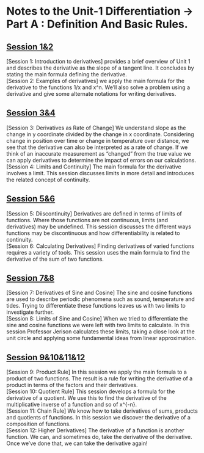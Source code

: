 # Notes to the Unit-1 Differentiation -> Part A : Definition And Basic Rules.  
## [Session 1&2](https://github.com/Beckhol/MIT18.01-Single-variable-calculus-Notes/blob/main/Differentiation/Part%20A%20:%20Definition%20And%20Basic%20Rules/Session%201-2.md)  
[Session 1: Introduction to derivatives] provides a brief overview of Unit 1 and describes the derivative as the slope of a tangent line. It concludes by stating the main formula defining the derivative.    
[Session 2: Examples of derivatives] we apply the main formula for the derivative to the functions 1/x and x^n. We’ll also solve a problem using a derivative and give some alternate notations for writing derivatives.
## [Session 3&4](https://github.com/Beckhol/MIT18.01-Single-variable-calculus-Notes/blob/main/Differentiation/Part%20A%20:%20Definition%20And%20Basic%20Rules/Session%203-4.md)
[Session 3: Derivatives as Rate of Change] We understand slope as the change in y coordinate divided by the change in x coordinate. Considering change in position over time or change in temperature over distance, we see that the derivative can also be interpreted as a rate of change. If we think of an inaccurate measurement as “changed” from the true value we can apply derivatives to determine the impact of errors on our calculations.  
[Session 4: Limits and Continuity] The main formula for the derivative involves a limit. This session discusses limits in more detail and introduces the related concept of continuity.  
## [Session 5&6](https://github.com/Beckhol/CS-Notes-18.01-Single-Variable-Calculus/blob/main/Differentiation/Part%20A%20:%20Definition%20And%20Basic%20Rules/Session%205-6.md)  
[Session 5: Diiscontinuity] Derivatives are defined in terms of limits of functions. Where those functions are not continuous, limits (and derivatives) may be undefined. This session discusses the different ways functions may be discontinuous and how differentiability is related to continuity.  
[Session 6: Calculating Derivatives] Finding derivatives of varied functions requires a variety of tools. This session uses the main formula to find the derivative of the sum of two functions. 
## [Session 7&8](https://github.com/Beckhol/CS-Notes-18.01-Single-Variable-Calculus/blob/main/Differentiation/Part%20A%20:%20Definition%20And%20Basic%20Rules/Session%207-8.md)    
[Session 7: Derivatives of Sine and Cosine] The sine and cosine functions are used to describe periodic phenomena such as sound, temperature and tides. Trying to differentiate these functions leaves us with two limits to investigate further.  
[Session 8: Limits of Sine and Cosine] When we tried to differentiate the sine and cosine functions we were left with two limits to calculate. In this session Professor Jerison calculates these limits, taking a close look at the unit circle and applying some fundamental ideas from linear approximation.  
## [Session 9&10&11&12](https://github.com/Beckhol/CS-Notes-18.01-Single-Variable-Calculus/blob/main/Differentiation/Part%20A%20:%20Definition%20And%20Basic%20Rules/Session%209-10.md)  
[Session 9: Product Rule] In this session we apply the main formula to a product of two functions. The result is a rule for writing the derivative of a product in terms of the factors and their derivatives.  
[Session 10: Quotient Rule] This session develops a formula for the derivative of a quotient. We use this to find the derivative of the multiplicative inverse of a function and so of x^{-n}.  
[Session 11: Chain Rule] We know how to take derivatives of sums, products and quotients of functions. In this session we discover the derivative of a composition of functions.  
[Session 12: Higher Derivatives] The derivative of a function is another function. We can, and sometimes do, take the derivative of the derivative. Once we’ve done that, we can take the derivative again!  






